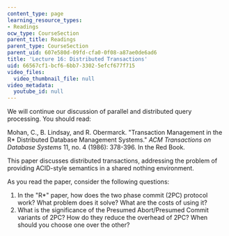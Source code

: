 ```yaml
---
content_type: page
learning_resource_types:
- Readings
ocw_type: CourseSection
parent_title: Readings
parent_type: CourseSection
parent_uid: 607e580d-09fd-cfa0-0f08-a87ae0de6ad6
title: 'Lecture 16: Distributed Transactions'
uid: 66567cf1-bcf6-6bb7-3302-5efcf677f715
video_files:
  video_thumbnail_file: null
video_metadata:
  youtube_id: null
---
```


We will continue our discussion of parallel and distributed query processing. You should read:

Mohan, C., B. Lindsay, and R. Obermarck. "Transaction Management in the R\* Distributed Database Management Systems." _ACM Transactions on Database Systems_ 11, no. 4 (1986): 378-396. In the Red Book.

This paper discusses distributed transactions, addressing the problem of providing ACID-style semantics in a shared nothing environment.

As you read the paper, consider the following questions:

1.  In the "R\*" paper, how does the two phase commit (2PC) protocol work? What problem does it solve? What are the costs of using it?
2.  What is the significance of the Presumed Abort/Presumed Commit variants of 2PC? How do they reduce the overhead of 2PC? When should you choose one over the other?